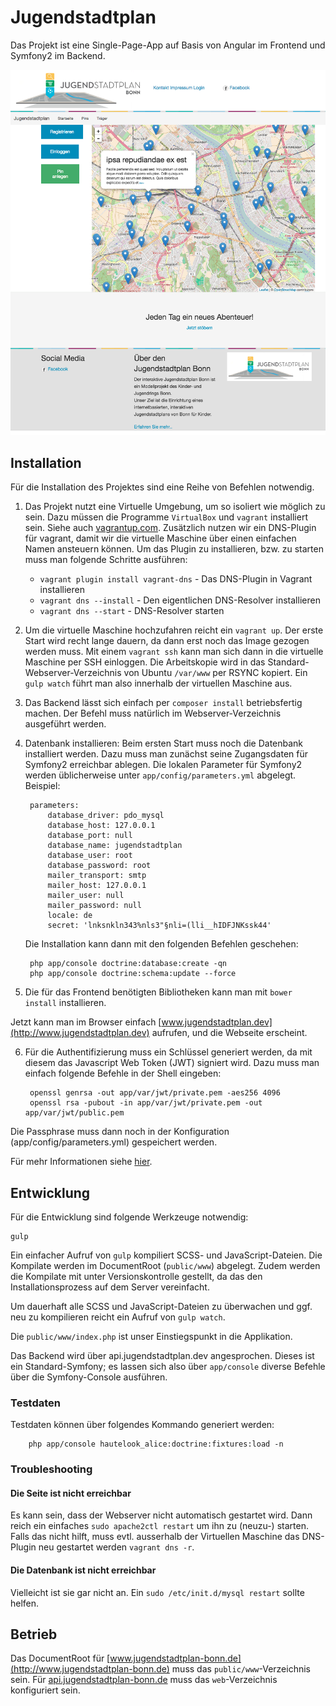 # Jugendstadtplan

Das Projekt ist eine Single-Page-App auf Basis von Angular im Frontend und Symfony2 im Backend.

![](images/Screenshot.png)

## Installation

Für die Installation des Projektes sind eine Reihe von Befehlen notwendig.

1. Das Projekt nutzt eine Virtuelle Umgebung, um so isoliert wie möglich zu sein. Dazu müssen die Programme `VirtualBox` und `vagrant` installiert sein. Siehe auch [vagrantup.com](https://www.vagrantup.com/).
    Zusätzlich nutzen wir ein DNS-Plugin für vagrant, damit wir die virtuelle Maschine über einen einfachen Namen ansteuern können. Um das Plugin zu installieren, bzw. zu starten muss man folgende Schritte ausführen:
    
    - `vagrant plugin install vagrant-dns` - Das DNS-Plugin in Vagrant installieren
    - `vagrant dns --install` - Den eigentlichen DNS-Resolver installieren
    - `vagrant dns --start` - DNS-Resolver starten

2. Um die virtuelle Maschine hochzufahren reicht ein `vagrant up`. Der erste Start wird recht lange dauern, da dann erst noch das Image gezogen werden muss. 
Mit einem `vagrant ssh` kann man sich dann in die virtuelle Maschine per SSH einloggen. Die Arbeitskopie wird in das Standard-Webserver-Verzeichnis von Ubuntu `/var/www` per RSYNC kopiert. Ein `gulp watch` führt man also innerhalb der virtuellen Maschine aus.

3. Das Backend lässt sich einfach per `composer install` betriebsfertig machen. Der Befehl muss natürlich im Webserver-Verzeichnis ausgeführt werden.

4. Datenbank installieren: Beim ersten Start muss noch die Datenbank installiert werden. Dazu muss man zunächst seine Zugangsdaten für Symfony2 erreichbar ablegen. Die lokalen Parameter für Symfony2 werden üblicherweise unter `app/config/parameters.yml` abgelegt. Beispiel:

        parameters:
            database_driver: pdo_mysql
            database_host: 127.0.0.1
            database_port: null
            database_name: jugendstadtplan
            database_user: root
            database_password: root
            mailer_transport: smtp
            mailer_host: 127.0.0.1
            mailer_user: null
            mailer_password: null
            locale: de
            secret: 'lnksnkln343%nls3"§nli=(lli__hIDFJNKssk44'
 
    Die Installation kann dann mit den folgenden Befehlen geschehen:
    
        php app/console doctrine:database:create -qn
        php app/console doctrine:schema:update --force

5. Die für das Frontend benötigten Bibliotheken kann man mit `bower install` installieren.

Jetzt kann man im Browser einfach [www.jugendstadtplan.dev](http://www.jugendstadtplan.dev) aufrufen, und die Webseite erscheint.

6. Für die Authentifizierung muss ein Schlüssel generiert werden, da mit diesem das Javascript Web Token (JWT) signiert wird.
Dazu muss man einfach folgende Befehle in der Shell eingeben: 

        openssl genrsa -out app/var/jwt/private.pem -aes256 4096
        openssl rsa -pubout -in app/var/jwt/private.pem -out app/var/jwt/public.pem

Die Passphrase muss dann noch in der Konfiguration (app/config/parameters.yml) gespeichert werden.

Für mehr Informationen siehe [hier](https://github.com/lexik/LexikJWTAuthenticationBundle/blob/master/Resources/doc/index.md).


## Entwicklung

Für die Entwicklung sind folgende Werkzeuge notwendig:

    gulp
    
Ein einfacher Aufruf von `gulp` kompiliert SCSS- und JavaScript-Dateien. Die Kompilate werden im DocumentRoot (`public/www`) abgelegt. Zudem werden die Kompilate mit unter Versionskontrolle gestellt, da das den Installationsprozess auf dem Server vereinfacht.

Um dauerhaft alle SCSS und JavaScript-Dateien zu überwachen und ggf. neu zu kompilieren reicht ein Aufruf von `gulp watch`.

Die `public/www/index.php` ist unser Einstiegspunkt in die Applikation.

Das Backend wird über api.jugendstadtplan.dev angesprochen. Dieses ist ein Standard-Symfony; es lassen sich also über `app/console` diverse Befehle über die Symfony-Console ausführen.

### Testdaten

Testdaten können über folgendes Kommando generiert werden:

        php app/console hautelook_alice:doctrine:fixtures:load -n

### Troubleshooting

#### Die Seite ist nicht erreichbar

Es kann sein, dass der Webserver nicht automatisch gestartet wird. Dann reich ein einfaches `sudo apache2ctl restart` um ihn zu (neuzu-) starten. Falls das nicht hilft, muss evtl. ausserhalb der Virtuellen Maschine das DNS-Plugin neu gestartet werden `vagrant dns -r`.

#### Die Datenbank ist nicht erreichbar

Vielleicht ist sie gar nicht an. Ein `sudo /etc/init.d/mysql restart` sollte helfen.

## Betrieb

Das DocumentRoot für [www.jugendstadtplan-bonn.de](http://www.jugendstadtplan-bonn.de) muss das `public/www`-Verzeichnis sein. Für [api.jugendstadtplan-bonn.de](http://api.jugendstadtplan-bonn.de) muss das `web`-Verzeichnis konfiguriert sein.
